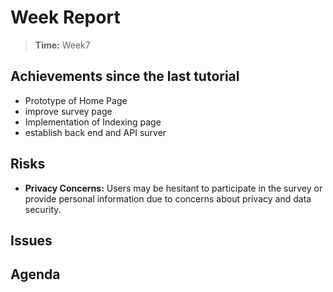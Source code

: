 # Week Report

> **Time:** Week7

## Achievements since the last tutorial
- Prototype of Home Page
- improve survey page
- Implementation of Indexing page
- establish back end and API surver

## Risks
- **Privacy Concerns:** Users may be hesitant to participate in the survey or provide personal information due to concerns about privacy and data security.

## Issues


## Agenda

